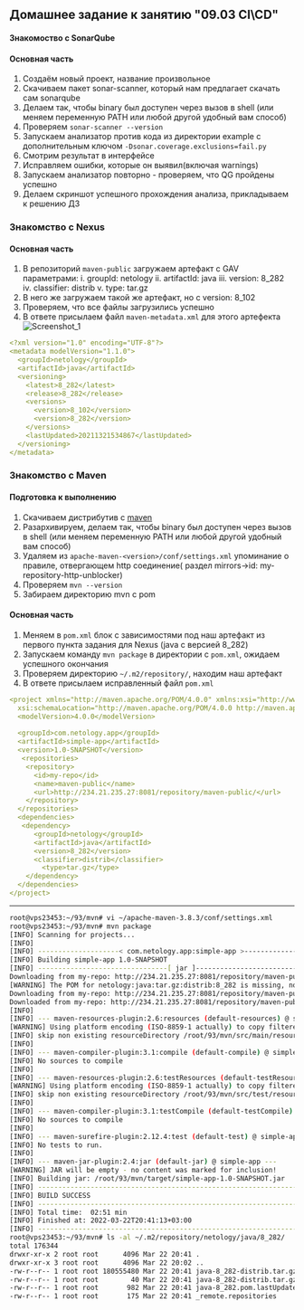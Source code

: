 ## Домашнее задание к занятию "09.03 CI\CD"


#### Знакомоство с SonarQube

#### Основная часть

1. Создаём новый проект, название произвольное
2. Скачиваем пакет sonar-scanner, который нам предлагает скачать сам sonarqube
3. Делаем так, чтобы binary был доступен через вызов в shell (или меняем переменную PATH или любой другой удобный вам способ)
4. Проверяем `sonar-scanner --version`
5. Запускаем анализатор против кода из директории example с дополнительным ключом `-Dsonar.coverage.exclusions=fail.py`
6. Смотрим результат в интерфейсе
7. Исправляем ошибки, которые он выявил(включая warnings)
8. Запускаем анализатор повторно - проверяем, что QG пройдены успешно
9. Делаем скриншот успешного прохождения анализа, прикладываем к решению ДЗ

### Знакомство с Nexus

#### Основная часть

1. В репозиторий `maven-public` загружаем артефакт с GAV параметрами:
   i. groupId: netology
   ii. artifactId: java
   iii. version: 8_282
   iv. classifier: distrib
   v. type: tar.gz
2. В него же загружаем такой же артефакт, но с version: 8_102
3. Проверяем, что все файлы загрузились успешно
4. В ответе присылаем файл `maven-metadata.xml` для этого артефекта
![Screenshot_1](https://user-images.githubusercontent.com/76260506/160691926-8e318c9e-ffca-4767-bec8-3a03991d3fd4.png)


```yaml
<?xml version="1.0" encoding="UTF-8"?>
<metadata modelVersion="1.1.0">
  <groupId>netology</groupId>
  <artifactId>java</artifactId>
  <versioning>
    <latest>8_282</latest>
    <release>8_282</release>
    <versions>
      <version>8_102</version>
      <version>8_282</version>
    </versions>
    <lastUpdated>20211321534867</lastUpdated>
  </versioning>
</metadata>
```
### Знакомство с Maven

#### Подготовка к выполнению

1. Скачиваем дистрибутив с [maven](https://maven.apache.org/download.cgi)
2. Разархивируем, делаем так, чтобы binary был доступен через вызов в shell (или меняем переменную PATH или любой другой удобный вам способ)
3. Удаляем из `apache-maven-<version>/conf/settings.xml` упоминание о правиле, отвергающем http соединение( раздел mirrors->id: my-repository-http-unblocker)
4. Проверяем `mvn --version`
5. Забираем директорию mvn с pom

#### Основная часть

1. Меняем в `pom.xml` блок с зависимостями под наш артефакт из первого пункта задания для Nexus (java с версией 8_282)
2. Запускаем команду `mvn package` в директории с `pom.xml`, ожидаем успешного окончания
3. Проверяем директорию `~/.m2/repository/`, находим наш артефакт
4. В ответе присылаем исправленный файл `pom.xml`

```yaml
<project xmlns="http://maven.apache.org/POM/4.0.0" xmlns:xsi="http://www.w3.org/2001/XMLSchema-instance"
  xsi:schemaLocation="http://maven.apache.org/POM/4.0.0 http://maven.apache.org/xsd/maven-4.0.0.xsd">
  <modelVersion>4.0.0</modelVersion>
 
  <groupId>com.netology.app</groupId>
  <artifactId>simple-app</artifactId>
  <version>1.0-SNAPSHOT</version>
   <repositories>
    <repository>
      <id>my-repo</id>
      <name>maven-public</name>
      <url>http://234.21.235.27:8081/repository/maven-public/</url>
    </repository>
  </repositories>
  <dependencies>
   <dependency>
      <groupId>netology</groupId>
      <artifactId>java</artifactId>
      <version>8_282</version>
      <classifier>distrib</classifier>
        <type>tar.gz</type>
    </dependency>
  </dependencies>
</project>
```
---
```bash
root@vps23453:~/93/mvn# vi ~/apache-maven-3.8.3/conf/settings.xml
root@vps23453:~/93/mvn# mvn package
[INFO] Scanning for projects...
[INFO] 
[INFO] --------------------< com.netology.app:simple-app >---------------------
[INFO] Building simple-app 1.0-SNAPSHOT
[INFO] --------------------------------[ jar ]---------------------------------
Downloading from my-repo: http://234.21.235.27:8081/repository/maven-public/netology/java/8_282/java-8_282.pom
[WARNING] The POM for netology:java:tar.gz:distrib:8_282 is missing, no dependency information available
Downloading from my-repo: http://234.21.235.27:8081/repository/maven-public/netology/java/8_282/java-8_282-distrib.tar.gz
Downloaded from my-repo: http://234.21.235.27:8081/repository/maven-public/netology/java/8_282/java-8_282-distrib.tar.gz (181 MB at 1.1 MB/s)
[INFO] 
[INFO] --- maven-resources-plugin:2.6:resources (default-resources) @ simple-app ---
[WARNING] Using platform encoding (ISO-8859-1 actually) to copy filtered resources, i.e. build is platform dependent!
[INFO] skip non existing resourceDirectory /root/93/mvn/src/main/resources
[INFO] 
[INFO] --- maven-compiler-plugin:3.1:compile (default-compile) @ simple-app ---
[INFO] No sources to compile
[INFO] 
[INFO] --- maven-resources-plugin:2.6:testResources (default-testResources) @ simple-app ---
[WARNING] Using platform encoding (ISO-8859-1 actually) to copy filtered resources, i.e. build is platform dependent!
[INFO] skip non existing resourceDirectory /root/93/mvn/src/test/resources
[INFO] 
[INFO] --- maven-compiler-plugin:3.1:testCompile (default-testCompile) @ simple-app ---
[INFO] No sources to compile
[INFO] 
[INFO] --- maven-surefire-plugin:2.12.4:test (default-test) @ simple-app ---
[INFO] No tests to run.
[INFO] 
[INFO] --- maven-jar-plugin:2.4:jar (default-jar) @ simple-app ---
[WARNING] JAR will be empty - no content was marked for inclusion!
[INFO] Building jar: /root/93/mvn/target/simple-app-1.0-SNAPSHOT.jar
[INFO] ------------------------------------------------------------------------
[INFO] BUILD SUCCESS
[INFO] ------------------------------------------------------------------------
[INFO] Total time:  02:51 min
[INFO] Finished at: 2022-03-22T20:41:13+03:00
[INFO] ------------------------------------------------------------------------
root@vps23453:~/93/mvn# ls -al ~/.m2/repository/netology/java/8_282/
total 176344
drwxr-xr-x 2 root root      4096 Mar 22 20:41 .
drwxr-xr-x 3 root root      4096 Mar 22 20:02 ..
-rw-r--r-- 1 root root 180555480 Mar 22 20:41 java-8_282-distrib.tar.gz
-rw-r--r-- 1 root root        40 Mar 22 20:41 java-8_282-distrib.tar.gz.sha1
-rw-r--r-- 1 root root       982 Mar 22 20:41 java-8_282.pom.lastUpdated
-rw-r--r-- 1 root root       175 Mar 22 20:41 _remote.repositories
```
